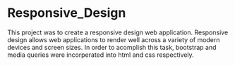 # Responsive_Design

This project was to create a responsive design web application.  Responsive design allows web applications to render well across a variety of modern devices and screen sizes.  In order to acomplish this task, bootstrap and media queries were incorperated into html and css respectively.  


